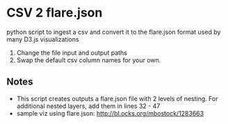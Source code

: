 # CSV 2 flare.json
python script to ingest a csv and convert it to the flare.json format used by many D3.js visualizations

1) Change the file input and output paths
2) Swap the default csv column names for your own.

## Notes
- This script creates outputs a flare.json file with 2 levels of nesting. For additional nested layers, add them in lines 32 - 47
- sample viz using flare.json: http://bl.ocks.org/mbostock/1283663

